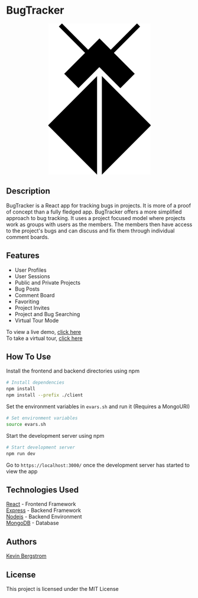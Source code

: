 # BugTracker
<p align="center">
  <img src="https://github.com/kevbergstrom/BugTracker/blob/master/logoFinal.png" alt="BugTracker" height="407px" width="277px" />
</p>

## Description
BugTracker is a React app for tracking bugs in projects. It is more of a proof of concept than a fully fledged app. BugTracker offers a more simplified approach to bug tracking. It uses a project focused model where projects work as groups with users as the members. The members then have access to the project's bugs and can discuss and fix them through individual comment boards.
## Features
* User Profiles
* User Sessions
* Public and Private Projects
* Bug Posts
* Comment Board
* Favoriting
* Project Invites
* Project and Bug Searching
* Virtual Tour Mode
  
To view a live demo, [click here](https://github.com)  
To take a virtual tour, [click here](https://github.com)
## How To Use

Install the frontend and backend directories using npm
```bash
# Install dependencies
npm install
npm install --prefix ./client
```

Set the environment variables in `evars.sh` and run it (Requires a MongoURI)
```bash
# Set environment variables
source evars.sh
```

Start the development server using npm
```bash
# Start development server
npm run dev
```

Go to `https://localhost:3000/` once the development server has started to view the app

## Technologies Used
[React](https://reactjs.org) - Frontend Framework  
[Express](https://www.npmjs.com/packages/express) - Backend Framework  
[Nodejs](https://nodejs.org/en/) - Backend Environment  
[MongoDB](https://www.mongodb/com) - Database
## Authors
[Kevin Bergstrom](https://github.com/kevbergstrom)
## License
This project is licensed under the MIT License
